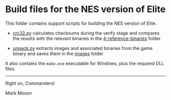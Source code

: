# Build files for the NES version of Elite

This folder contains support scripts for building the NES version of Elite.

* [crc32.py](crc32.py) calculates checksums during the verify stage and compares the results with the relevant binaries in the [4-reference-binaries](../4-reference-binaries) folder

* [unpack.py](unpack.py) extracts images and associated binaries from the game binary and saves them in the [images](../1-source-files/images) folder

It also contains the `make.exe` executable for Windows, plus the required DLL files.

---

Right on, Commanders!

_Mark Moxon_